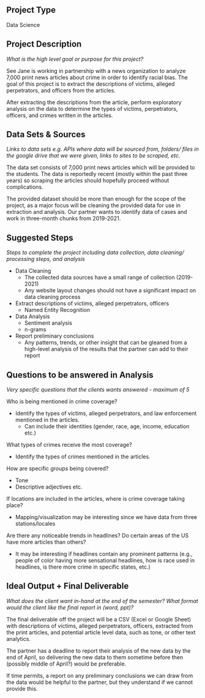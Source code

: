 ## Project Type
Data Science

## Project Description
_What is the high level goal or purpose for this project?_

See Jane is working in partnership with a news organization to analyze 7,000 print news articles about crime in order to identify racial bias. The goal of this project is to extract the descriptions of victims, alleged perpetrators, and officers from the articles. 

After extracting the descriptions from the article, perform exploratory analysis on the data to determine the types of victims, perpetrators, officers, and crimes written in the articles. 

## Data Sets & Sources
_Links to data sets e.g. APIs where data will be sourced from, folders/ files in the google drive that we were given, links to sites to be scraped, etc._

The data set consists of 7,000 print news articles which will be provided to the students. The data is reportedly recent (mostly within the past three years) so scraping the articles should hopefully proceed without complications. 

The provided dataset should be more than enough for the scope of the project, as a major focus will be cleaning the provided data for use in extraction and analysis. Our partner wants to identify data of cases and work in three-month chunks from 2019-2021.

## Suggested Steps
_Steps to complete the project including data collection, data cleaning/ processing steps, and analysis_

* Data Cleaning 
  * The collected data sources have a small range of collection (2019-2021)
  * Any website layout changes should not have a significant impact on data cleaning process
* Extract descriptions of victims, alleged perpetrators, officers 
  * Named Entity Recognition 
* Data Analysis
  * Sentiment analysis
  * n-grams
* Report preliminary conclusions 
  * Any patterns, trends, or other insight that can be gleaned from a high-level analysis of the results that the partner can add to their report

## Questions to be answered in Analysis
_Very specific questions that the clients wants answered - maximum of 5_

Who is being mentioned in crime coverage? 
* Identify the types of victims, alleged perpetrators, and law enforcement mentioned in the articles.
  * Can include their identities (gender, race, age, income, education etc.) 

What types of crimes receive the most coverage? 
* Identify the types of crimes mentioned in the articles.

How are specific groups being covered? 
* Tone
* Descriptive adjectives etc. 

If locations are included in the articles, where is crime coverage taking place?
* Mapping/visualization may be interesting since we have data from three stations/locales

Are there any noticeable trends in headlines? Do certain areas of the US have more articles than others? 
* It may be interesting if headlines contain any prominent patterns (e.g., people of color having more sensational headlines, how is race used in headlines, is there more crime in specific states, etc.)

## Ideal Output + Final Deliverable
_What does the client want in-hand at the end of the semester? What format would the client like the final report in (word, ppt)?_

The final deliverable off the project will be a CSV (Excel or Google Sheet) with descriptions of victims, alleged perpetrators, officers, extracted from the print articles, and potential article level data, such as tone, or other text analytics. 

The partner has a deadline to report their analysis of the new data by the end of April, so delivering the new data to them sometime before then (possibly middle of April?) would be preferable.

If time permits, a report on any preliminary conclusions we can draw from the data would be helpful to the partner, but they understand if we cannot provide this.
